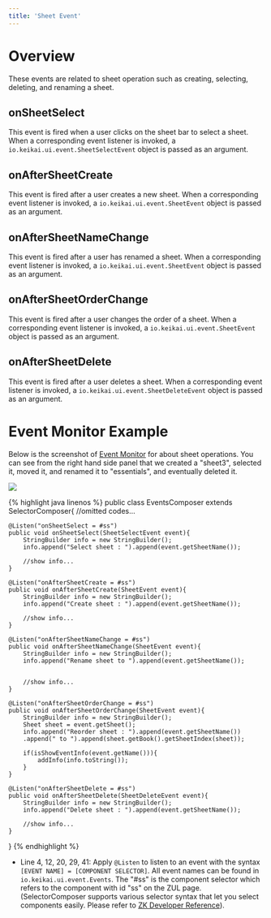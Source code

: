 ```yaml
---
title: 'Sheet Event'
---
```

# Overview

These events are related to sheet operation such as creating, selecting,
deleting, and renaming a sheet.

## onSheetSelect

This event is fired when a user clicks on the sheet bar to select a sheet.
When a corresponding event listener is invoked, a `io.keikai.ui.event.SheetSelectEvent` object is passed as an argument.

## onAfterSheetCreate

This event is fired after a user creates a new sheet. When a
corresponding event listener is invoked, a `io.keikai.ui.event.SheetEvent` object is passed as an argument.

## onAfterSheetNameChange

This event is fired after a user has renamed a sheet. When a
corresponding event listener is invoked, a `io.keikai.ui.event.SheetEvent` object is passed as an argument.

## onAfterSheetOrderChange

This event is fired after a user changes the order of a sheet. When a
corresponding event listener is invoked, a `io.keikai.ui.event.SheetEvent` object is passed as an argument.

## onAfterSheetDelete

This event is fired after a user deletes a sheet. When a corresponding
event listener is invoked, a `io.keikai.ui.event.SheetDeleteEvent` object is passed as an argument.

# Event Monitor Example

Below is the screenshot of [Event Monitor](Cell_Clicking_Event#event-monitor-example) for about sheet operations. You can see from the
right hand side panel that we created a "sheet3", selected it, moved it, and renamed it to "essentials", and eventually deleted it.

![]({{site.devref_image_folder}}/Zss-essentials-events-sheet.png)

{% highlight java linenos %}
public class EventsComposer extends SelectorComposer<Component>{
    //omitted codes...
    
    @Listen("onSheetSelect = #ss")
    public void onSheetSelect(SheetSelectEvent event){
        StringBuilder info = new StringBuilder();
        info.append("Select sheet : ").append(event.getSheetName());
        
        //show info...
    }

    @Listen("onAfterSheetCreate = #ss")
    public void onAfterSheetCreate(SheetEvent event){
        StringBuilder info = new StringBuilder();
        info.append("Create sheet : ").append(event.getSheetName());
        
        //show info...
    }
    
    @Listen("onAfterSheetNameChange = #ss")
    public void onAfterSheetNameChange(SheetEvent event){
        StringBuilder info = new StringBuilder();
        info.append("Rename sheet to ").append(event.getSheetName());
        
        
        //show info...
    }
    
    @Listen("onAfterSheetOrderChange = #ss")
    public void onAfterSheetOrderChange(SheetEvent event){
        StringBuilder info = new StringBuilder();
        Sheet sheet = event.getSheet();
        info.append("Reorder sheet : ").append(event.getSheetName())
        .append(" to ").append(sheet.getBook().getSheetIndex(sheet));
        
        if(isShowEventInfo(event.getName())){
            addInfo(info.toString());
        }
    }
    
    @Listen("onAfterSheetDelete = #ss")
    public void onAfterSheetDelete(SheetDeleteEvent event){
        StringBuilder info = new StringBuilder();
        info.append("Delete sheet : ").append(event.getSheetName());
        
        //show info...
    }
    
}
{% endhighlight %}

  - Line 4, 12, 20, 29, 41: Apply `@Listen` to listen to an event with the
    syntax `[EVENT NAME] = [COMPONENT SELECTOR]`. All event names can be
    found in `io.keikai.ui.event.Events`.
    The "\#ss" is the component selector which refers to the component with
    id "ss" on the ZUL page. (SelectorComposer supports various selector
    syntax that let you select components easily. Please refer to [ZK
    Developer Reference](https://www.zkoss.org/wiki/ZK_Developer%27s_Reference/MVC/Controller/Wire_Components)).
